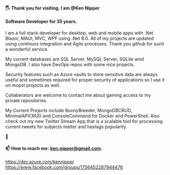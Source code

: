 #### :raised_hand_with_fingers_splayed: Thank you for visiting. I am @Ken Nipper
#### Software Developer for 35 years.
I am a full stack developer for desktop, web and mobile apps with .Net Blazor, MAUI, MVC, WPF using .Net 8.0.
All of my projects are updated using continuos integration and Agile processes.
Thank you github for such a wonderful service. 

My current databases are SQL Server, MySQL Server, SQLite amd MongoDB.
I also have DevOps repos with some nice projects.

Security features such as Azure vaults to store sensitive data are always useful
and sometimes required for proper security of applications so I use it on mopst projects as well.

Collaberators are welcome to contact me about gaining access to my private repositories.

My Current Projects include BunnyBreeder, MongoDBCRUD, MinimalAPICRUD and ConsoleCommand for Docker and PowerShell.
Also check out my new Twitter Stream App that is a scalable tool for processing current tweets for subjects matter and hastags popularity.


:slightly_smiling_face:
#### 📫 How to reach me: ken.nipper@gmail.com.
https://dev.azure.com/kennipper   
https://www.facebook.com/groups/1756452287944476
<!--
**kencctt11/kencctt11** is a ✨ _special_ ✨ repository because its `README.md` (this file) appears on your GitHub profile.

Here are some ideas to get you started:

- 🔭 I’m currently working on ...
- 🌱 I’m currently learning ...
- 👯 I’m looking to collaborate on ...
- 🤔 I’m looking for help with ...
- 💬 Ask me about ...
- 📫 How to reach me: ...
- 😄 Pronouns: ...
- ⚡ Fun fact: ...
-->
